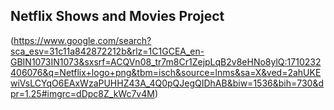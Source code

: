 ## **Netflix Shows and Movies Project**

(https://www.google.com/search?sca_esv=31c11a842872212b&rlz=1C1GCEA_en-GBIN1073IN1073&sxsrf=ACQVn08_tr7m8Cr1ZejpLqB2v8eHNo8ylQ:1710232406076&q=Netflix+logo+png&tbm=isch&source=lnms&sa=X&ved=2ahUKEwiVsLCYqO6EAxWzaPUHHZ43A_4Q0pQJegQIDhAB&biw=1536&bih=730&dpr=1.25#imgrc=dDpc8Z_kWc7v4M)
